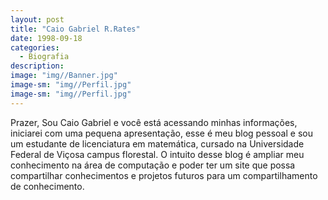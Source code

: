 ```yaml
---
layout: post
title: "Caio Gabriel R.Rates"
date: 1998-09-18
categories:
  - Biografia
description:
image: "img//Banner.jpg"
image-sm: "img//Perfil.jpg"
image-sm: "img//Perfil.jpg"
---
```

Prazer, Sou Caio Gabriel e você está acessando minhas informações, iniciarei com uma pequena apresentação, esse é meu blog pessoal e sou um estudante de licenciatura em matemática, cursado na Universidade Federal de Viçosa campus florestal. O intuito desse blog é ampliar meu conhecimento na área de computação e poder ter um site que possa compartilhar conhecimentos e projetos futuros para um compartilhamento de conhecimento.
